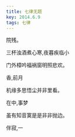 ```yaml
---
title: 七律无题
key: 2014.6.9
tags: 七律
---
```


院残。

三杯浊酒煮心寒,夜暮疾临小

门外樟吟福祸窗明照悲欢。

香,前月

机缘多思悟尘并非里看。

在中,事梦

虽有知音寞是是非非抛边。

伴寂,一

</br>

